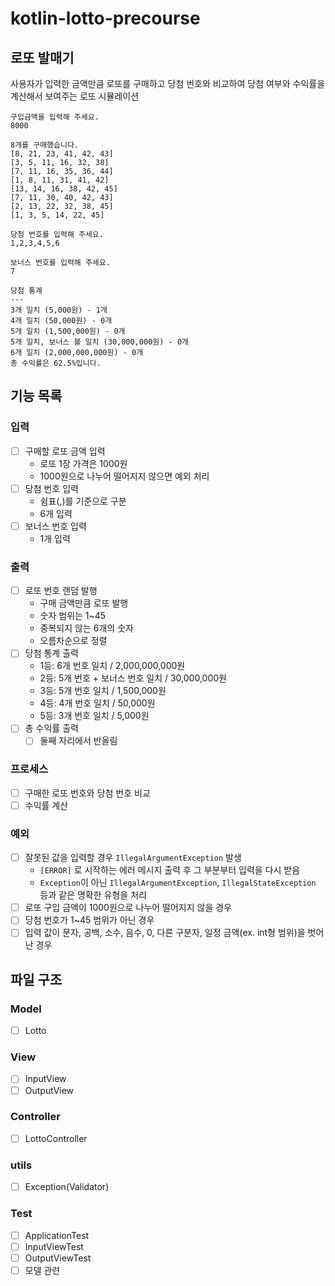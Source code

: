 # kotlin-lotto-precourse

## 로또 발매기
사용자가 입력한 금액만큼 로또를 구매하고 당첨 번호와 비교하여 당첨 여부와 수익률을 계산해서 보여주는 로또 시뮬레이션

```text
구입금액을 입력해 주세요.
8000

8개를 구매했습니다.
[8, 21, 23, 41, 42, 43] 
[3, 5, 11, 16, 32, 38] 
[7, 11, 16, 35, 36, 44] 
[1, 8, 11, 31, 41, 42] 
[13, 14, 16, 38, 42, 45] 
[7, 11, 30, 40, 42, 43] 
[2, 13, 22, 32, 38, 45] 
[1, 3, 5, 14, 22, 45]

당첨 번호를 입력해 주세요.
1,2,3,4,5,6

보너스 번호를 입력해 주세요.
7

당첨 통계
---
3개 일치 (5,000원) - 1개
4개 일치 (50,000원) - 0개
5개 일치 (1,500,000원) - 0개
5개 일치, 보너스 볼 일치 (30,000,000원) - 0개
6개 일치 (2,000,000,000원) - 0개
총 수익률은 62.5%입니다.
```

## 기능 목록
### 입력
- [ ] 구매할 로또 금액 입력
  - 로또 1장 가격은 1000원
  - 1000원으로 나누어 떨어지지 않으면 예외 처리
- [ ] 당첨 번호 입력
  - 쉼표(,)를 기준으로 구분
  - 6개 입력
- [ ] 보너스 번호 입력
  - 1개 입력

### 출력
- [ ] 로또 번호 랜덤 발행
  - 구매 금액만큼 로또 발행
  - 숫자 범위는 1~45
  - 중복되지 않는 6개의 숫자
  - 오름차순으로 정렬
- [ ] 당첨 통계 출력
  - 1등: 6개 번호 일치 / 2,000,000,000원
  - 2등: 5개 번호 + 보너스 번호 일치 / 30,000,000원
  - 3등: 5개 번호 일치 / 1,500,000원
  - 4등: 4개 번호 일치 / 50,000원
  - 5등: 3개 번호 일치 / 5,000원
- [ ] 총 수익률 출력
  - [ ] 둘째 자리에서 반올림

### 프로세스
- [ ] 구매한 로또 번호와 당첨 번호 비교
- [ ] 수익률 계산

### 예외
- [ ] 잘못된 값을 입력할 경우 `IllegalArgumentException` 발생
  - `[ERROR]` 로 시작하는 에러 메시지 출력 후 그 부분부터 입력을 다시 받음
  - `Exception`이 아닌 `IllegalArgumentException`, `IllegalStateException` 등과 같은 명확한 유형을 처리
- [ ] 로또 구입 금액이 1000원으로 나누어 떨어지지 않을 경우
- [ ] 당첨 번호가 1~45 범위가 아닌 경우
- [ ] 입력 값이 문자, 공백, 소수, 음수, 0, 다른 구분자, 일정 금액(ex. int형 범위)을 벗어난 경우

## 파일 구조
### Model
- [ ] Lotto

### View
- [ ] InputView
- [ ] OutputView

### Controller
- [ ] LottoController

### utils
- [ ] Exception(Validator)

### Test
- [ ] ApplicationTest
- [ ] InputViewTest
- [ ] OutputViewTest
- [ ] 모델 관련
